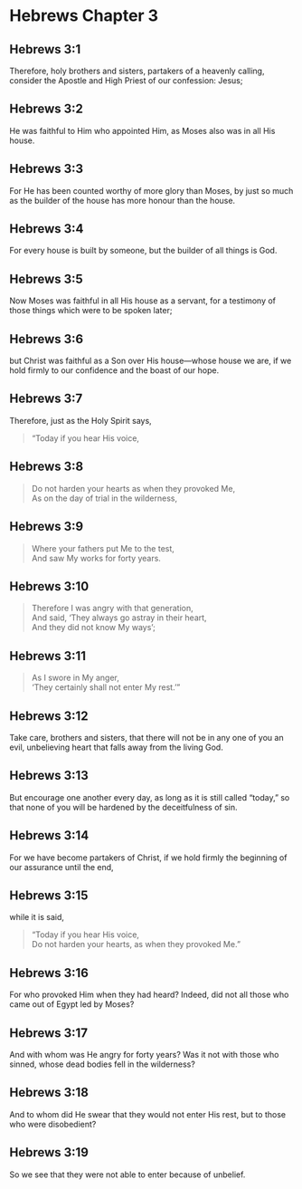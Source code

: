 # Hebrews Chapter 3

## Hebrews 3:1

Therefore, holy brothers and sisters, partakers of a heavenly calling, consider the Apostle and High Priest of our confession: Jesus;

## Hebrews 3:2

He was faithful to Him who appointed Him, as Moses also was in all His house.

## Hebrews 3:3

For He has been counted worthy of more glory than Moses, by just so much as the builder of the house has more honour than the house.

## Hebrews 3:4

For every house is built by someone, but the builder of all things is God.

## Hebrews 3:5

Now Moses was faithful in all His house as a servant, for a testimony of those things which were to be spoken later;

## Hebrews 3:6

but Christ was faithful as a Son over His house—whose house we are, if we hold firmly to our confidence and the boast of our hope.

## Hebrews 3:7

Therefore, just as the Holy Spirit says,

> “Today if you hear His voice,

## Hebrews 3:8

> Do not harden your hearts as when they provoked Me,  
> As on the day of trial in the wilderness,

## Hebrews 3:9

> Where your fathers put Me to the test,  
> And saw My works for forty years.

## Hebrews 3:10

> Therefore I was angry with that generation,  
> And said, ‘They always go astray in their heart,  
> And they did not know My ways’;

## Hebrews 3:11

> As I swore in My anger,  
> ‘They certainly shall not enter My rest.’”

## Hebrews 3:12

Take care, brothers and sisters, that there will not be in any one of you an evil, unbelieving heart that falls away from the living God.

## Hebrews 3:13

But encourage one another every day, as long as it is still called “today,” so that none of you will be hardened by the deceitfulness of sin.

## Hebrews 3:14

For we have become partakers of Christ, if we hold firmly the beginning of our assurance until the end,

## Hebrews 3:15

while it is said,

> “Today if you hear His voice,  
> Do not harden your hearts, as when they provoked Me.”

## Hebrews 3:16

For who provoked Him when they had heard? Indeed, did not all those who came out of Egypt led by Moses?

## Hebrews 3:17

And with whom was He angry for forty years? Was it not with those who sinned, whose dead bodies fell in the wilderness?

## Hebrews 3:18

And to whom did He swear that they would not enter His rest, but to those who were disobedient?

## Hebrews 3:19

So we see that they were not able to enter because of unbelief.
